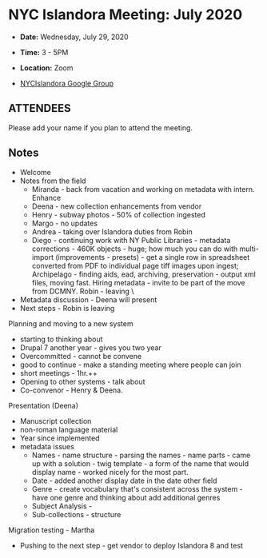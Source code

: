 # NYC Islandora Meeting: July 2020
* **Date:**  Wednesday, July 29, 2020
* **Time:** 3 - 5PM
* **Location:**  Zoom

* [NYCIslandora Google Group](https://groups.google.com/forum/#!forum/nycislandora)

## ATTENDEES
Please add your name if you plan to attend the meeting.

## Notes
* Welcome
* Notes from the field
  * Miranda - back from vacation and working on metadata with intern.  Enhance
  * Deena - new collection enhancements from vendor
  * Henry - subway photos - 50% of collection ingested
  * Margo - no updates
  * Andrea - taking over Islandora duties from Robin
  * Diego - continuing work with NY Public Libraries - metadata corrections - 460K objects - huge; how much you can do with multi-import (improvements - presets) - get a single row in spreadsheet converted from PDF to individual page tiff images upon ingest; Archipelago - finding aids, ead, archiving, preservation - output xml files, moving fast. Hiring metadata - invite to be part of the move from DCMNY.
Robin - leaving
\
* Metadata discussion - Deena will present
* Next steps  - Robin is leaving



Planning and moving to a new system
* starting to thinking about
* Drupal 7 another year - gives you two year
* Overcommitted - cannot be convene
* good to continue - make a standing meeting where people can join
* short meetings - 1hr.++
* Opening to other systems - talk about
* Co-convenor - Henry & Deena.

Presentation (Deena)
* Manuscript collection
* non-roman language material
* Year since implemented
* metadata issues
	* Names - name structure - parsing the names - name parts - came up with a solution  - twig template - a form of the name that would display name - worked nicely for the most part.
	* Date - added another display date in the date other field
	* Genre - create vocabulary that's consistent across the system - have one genre and thinking about add additional genres
	* Subject Analysis -
	* Sub-collections - structure

Migration testing - Martha

* Pushing to the next step - get vendor to deploy Islandora 8 and test
